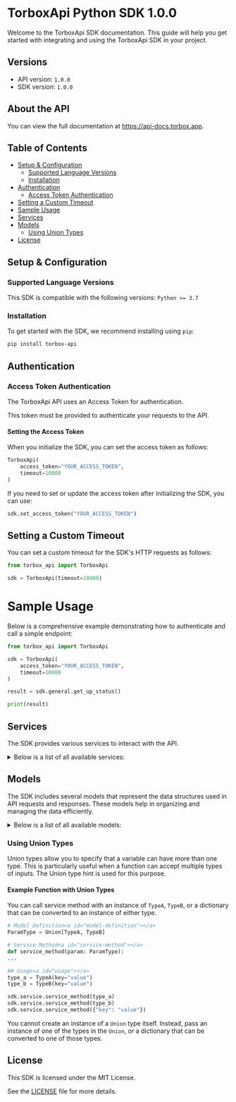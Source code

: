# TorboxApi Python SDK 1.0.0<a id="torboxapi-python-sdk-100"></a>

Welcome to the TorboxApi SDK documentation. This guide will help you get started with integrating and using the TorboxApi SDK in your project.

## Versions<a id="versions"></a>

- API version: `1.0.0`
- SDK version: `1.0.0`

## About the API<a id="about-the-api"></a>

You can view the full documentation at https://api-docs.torbox.app.

## Table of Contents<a id="table-of-contents"></a>

- [Setup & Configuration](#setup--configuration)
  - [Supported Language Versions](#supported-language-versions)
  - [Installation](#installation)
- [Authentication](#authentication)
  - [Access Token Authentication](#access-token-authentication)
- [Setting a Custom Timeout](#setting-a-custom-timeout)
- [Sample Usage](#sample-usage)
- [Services](#services)
- [Models](#models)
  - [Using Union Types](#using-union-types)
- [License](#license)

## Setup & Configuration<a id="setup--configuration"></a>

### Supported Language Versions<a id="supported-language-versions"></a>

This SDK is compatible with the following versions: `Python >= 3.7`

### Installation<a id="installation"></a>

To get started with the SDK, we recommend installing using `pip`:

```bash
pip install torbox-api
```

## Authentication<a id="authentication"></a>

### Access Token Authentication<a id="access-token-authentication"></a>

The TorboxApi API uses an Access Token for authentication.

This token must be provided to authenticate your requests to the API.

#### Setting the Access Token<a id="setting-the-access-token"></a>

When you initialize the SDK, you can set the access token as follows:

```py
TorboxApi(
    access_token="YOUR_ACCESS_TOKEN",
    timeout=10000
)
```

If you need to set or update the access token after initializing the SDK, you can use:

```py
sdk.set_access_token("YOUR_ACCESS_TOKEN")
```

## Setting a Custom Timeout<a id="setting-a-custom-timeout"></a>

You can set a custom timeout for the SDK's HTTP requests as follows:

```py
from torbox_api import TorboxApi

sdk = TorboxApi(timeout=10000)
```

# Sample Usage<a id="sample-usage"></a>

Below is a comprehensive example demonstrating how to authenticate and call a simple endpoint:

```py
from torbox_api import TorboxApi

sdk = TorboxApi(
    access_token="YOUR_ACCESS_TOKEN",
    timeout=10000
)

result = sdk.general.get_up_status()

print(result)

```

## Services<a id="services"></a>

The SDK provides various services to interact with the API.

<details> 
<summary>Below is a list of all available services:</summary>

| Name                 |
| :------------------- |
| torrents             |
| usenet               |
| web_downloads_debrid |
| general              |
| notifications        |
| user                 |
| rss_feeds            |
| integrations         |

</details>

## Models<a id="models"></a>

The SDK includes several models that represent the data structures used in API requests and responses. These models help in organizing and managing the data efficiently.

<details> 
<summary>Below is a list of all available models:</summary>

| Name                                   | Description |
| :------------------------------------- | :---------- |
| CreateTorrentRequest                   |             |
| CreateTorrentOkResponse                |             |
| ControlTorrentOkResponse               |             |
| ControlQueuedTorrentOkResponse         |             |
| RequestDownloadLinkOkResponse          |             |
| GetTorrentListOkResponse               |             |
| GetTorrentCachedAvailabilityOkResponse |             |
| SearchAllTorrentsFromScraperOkResponse |             |
| ExportTorrentDataOkResponse            |             |
| GetTorrentInfoOkResponse               |             |
| CreateUsenetDownloadRequest            |             |
| CreateUsenetDownloadOkResponse         |             |
| GetUsenetListOkResponse                |             |
| CreateWebDownloadRequest               |             |
| CreateWebDownloadOkResponse            |             |
| GetWebDownloadListOkResponse           |             |
| GetUpStatusOkResponse                  |             |
| GetStatsOkResponse                     |             |
| GetNotificationFeedOkResponse          |             |
| GetUserDataOkResponse                  |             |
| AddReferralToAccountOkResponse         |             |
| GetAllJobsOkResponse                   |             |
| GetAllJobsByHashOkResponse             |             |

</details>

### Using Union Types<a id="using-union-types"></a>

Union types allow you to specify that a variable can have more than one type. This is particularly useful when a function can accept multiple types of inputs. The Union type hint is used for this purpose.

#### Example Function with Union Types<a id="example-function-with-union-types"></a>

You can call service method with an instance of `TypeA`, `TypeB`, or a dictionary that can be converted to an instance of either type.

```python
# Model Definition<a id="model-definition"></a>
ParamType = Union[TypeA, TypeB]

# Service Method<a id="service-method"></a>
def service_method(param: ParamType):
...

## Usage<a id="usage"></a>
type_a = TypeA(key="value")
type_b = TypeB(key="value")

sdk.service.service_method(type_a)
sdk.service.service_method(type_b)
sdk.service.service_method({"key": "value"})
```

You cannot create an instance of a `Union` type itself. Instead, pass an instance of one of the types in the `Union`, or a dictionary that can be converted to one of those types.

## License<a id="license"></a>

This SDK is licensed under the MIT License.

See the [LICENSE](LICENSE) file for more details.
